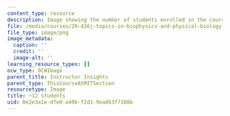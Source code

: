```yaml
---
content_type: resource
description: Image showing the number of students enrolled in the course.
file: /media/courses/20-416j-topics-in-biophysics-and-physical-biology-fall-2014/0e2e3a1edfe0a49bf2d19ea863f7108b_12-approx.png
file_type: image/png
image_metadata:
  caption: ''
  credit: ''
  image-alt: ''
learning_resource_types: []
ocw_type: OCWImage
parent_title: Instructor Insights
parent_type: ThisCourseAtMITSection
resourcetype: Image
title: ~12 students
uid: 0e2e3a1e-dfe0-a49b-f2d1-9ea863f7108b
---
```

